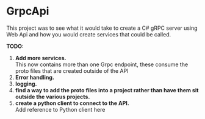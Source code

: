 # GrpcApi

This project was to see what it would take to create a C# gRPC server using Web Api and how you would create services that could be called.

**TODO:**

1. **Add more services.**\
     This now contains more than one Grpc endpoint, these consume the proto files that are created outside of the API
3. **Error handling.** 
4. **logging.** 
5. **find a way to add the proto files into a project rather than have them sit outside the various projects.** 
6. **create a python client to connect to the API.**\
      Add reference to Python client here
